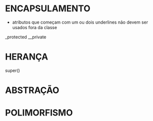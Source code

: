 # ENCAPSULAMENTO
* atributos que começam com um ou dois underlines não devem ser usados fora da classe

_protected
__private



# HERANÇA
super()

# ABSTRAÇÃO


# POLIMORFISMO
